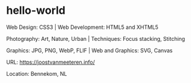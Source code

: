 # hello-world

Web Design: CSS3
 | 
Web Development: HTML5 and XHTML5


Photography: Art, Nature, Urban
 | 
Techniques: Focus stacking, Stitching

Graphics: JPG, PNG, WebP, FLIF
 | 
Web and Graphics: SVG, Canvas


URL: https://joostvanmeeteren.info/


Location: Bennekom, NL
